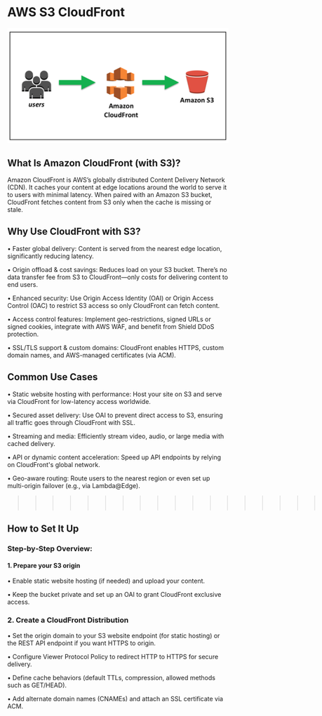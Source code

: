 
<h1>AWS S3 CloudFront</h1>

![image alt](https://github.com/nikiimisal/S3-CLI-IAm/blob/main/thumbnail.png?raw=true)

<h2>What Is Amazon CloudFront (with S3)?</h2>

Amazon CloudFront is AWS’s globally distributed Content Delivery Network (CDN). 
It caches your content at edge locations around the world to serve it to users with minimal latency. When paired with an Amazon S3 bucket, CloudFront fetches content from S3 only when the cache is missing or stale.

<h2>Why Use CloudFront with S3?</h2>

• Faster global delivery: Content is served from the nearest edge location, significantly reducing latency.

• Origin offload & cost savings: Reduces load on your S3 bucket. There’s no data transfer fee from S3 to CloudFront—only costs for delivering content to end users.

• Enhanced security: Use Origin Access Identity (OAI) or Origin Access Control (OAC) to restrict S3 access so only CloudFront can fetch content.

• Access control features: Implement geo-restrictions, signed URLs or signed cookies, integrate with AWS WAF, and benefit from Shield DDoS protection.

• SSL/TLS support & custom domains: CloudFront enables HTTPS, custom domain names, and AWS-managed certificates (via ACM).

<h2>Common Use Cases</h2>

• Static website hosting with performance: Host your site on S3 and serve via CloudFront for low-latency access worldwide.

• Secured asset delivery: Use OAI to prevent direct access to S3, ensuring all traffic goes through CloudFront with SSL.

• Streaming and media: Efficiently stream video, audio, or large media with cached delivery.

• API or dynamic content acceleration: Speed up API endpoints by relying on CloudFront's global network.

• Geo-aware routing: Route users to the nearest region or even set up multi-origin failover (e.g., via Lambda@Edge).

>>>>>>>>>>>>>>>>>>>>>>>>>>>>>>>>>>>>>>>>>>>>>>>>>>>>>>>>>>>>>>>>>>>>>>>>>>>>>>>>>>>>>>>>>>>>>>>>>>>>>>>>>>>>>>>>>>>>>>>>>>>>>>>>>>>>>>>>>>>>>>>>>>>>>>>>>>>>>>>>>>>>>>>>>>>>>>>>>>.*


<h2>How to Set It Up</h2>

<h3>Step‑by‑Step Overview:</h3>

  <h4>1. Prepare your S3 origin</h4>

 • Enable static website hosting (if needed) and upload your content.

 • Keep the bucket private and set up an OAI to grant CloudFront exclusive access.

 <h3>2. Create a CloudFront Distribution</h3>

 • Set the origin domain to your S3 website endpoint (for static hosting) or the REST API endpoint if you want HTTPS to origin.

 • Configure Viewer Protocol Policy to redirect HTTP to HTTPS for secure delivery.

 • Define cache behaviors (default TTLs, compression, allowed methods such as GET/HEAD).

 • Add alternate domain names (CNAMEs) and attach an SSL certificate via ACM.








